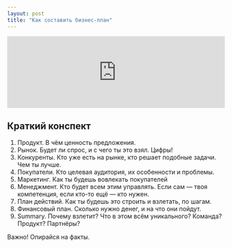```yaml
---
layout: post
title: "Как составить бизнес-план"
---
```


<iframe width="100%" height="166" scrolling="no" frameborder="no" src="https://w.soundcloud.com/player/?url=https%3A//api.soundcloud.com/tracks/214563805&amp;color=ff5500&amp;auto_play=false&amp;hide_related=false&amp;show_comments=true&amp;show_user=true&amp;show_reposts=false"></iframe>

## Краткий конспект

1. Продукт. В чём ценность предложения.
2. Рынок. Будет ли спрос, и с чего ты это взял. Цифры!
3. Конкуренты. Кто уже есть на рынке, кто решает подобные задачи. Чем ты лучше.
4. Покупатели. Кто целевая аудитория, их особенности и проблемы.
5. Маркетинг. Как ты будешь вовлекать покупателей
6. Менеджмент. Кто будет всем этим управлять. Если сам — твоя компетенция, если кто-то ещё — кто нужен.
7. План действий. Как ты будешь это строить и взлетать, по шагам.
8. Финансовый план. Сколько нужно денег, и на что они пойдут.
9. Summary. Почему взлетит? Что в этом всём уникального? Команда? Продукт? Партнёры?

Важно! Опирайся на факты.